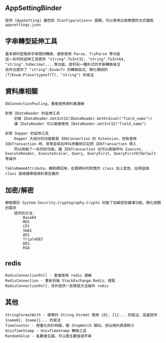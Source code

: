 ## AppSettingBinder
    提供 [AppSetting] 屬性和 IConfiguration<> 服務，可以使用比較簡便的方式讀取 appsettings.json

## 字串轉型延伸工具
    基本資料型態與字串間的轉換，通常使用 Parse, TryParse 等功能
    這一系列的延伸工具提供 "string".ToInt32, "string".ToInt64, "string".ToDecimal....等功能，提供另一種形式的字串轉換寫法
    另外也提供了 "string".Enum<T> 的轉換函式，簡化傳統的 (T)Enum.Prase(typeof(T), "string") 的寫法

## 資料庫相關
    DbConnectionPooling，重複使用資料庫連線
    
    針對 IDataReader 的延伸工具
        封裝 IDataReader.GetInt32(IDataReader.GetOrdinal("field_name"))
        讓 IDataReader 可以直接使用 IDataReader.GetInt32("field_name")

    針對 Dapper 的延伸工具
        Dapper 大部分的功能都是 IDbConnection 的 Extension，但有使用 IDbTransaction 時，常常容易在呼叫參數時忘記把 IDbTransaction 帶入
        所以時做了一系列的功能，讓 IDbTransaction 也可以直接呼叫 Execute, ExecuteReader, ExecuteScalar, Query, QueryFirst, QueryFirstOrDefault 等操作

    TableNameAttribute，輔助標記用，在跟資料列對應的 class 加上宣告，註明這個 class 是根據哪個資料表定義的

## 加密/解密
    靜態類別 System.Security.Cryptography.Crypto 封裝了加解密和雜湊功能，簡化相關的需求
        提供的方法：
            Base64
            MD5
            CFS
            SHA1
            AES
            TripleDES
            DES
            RSA

## redis
    RedisConnectionPoll - 重複使用 redis 連線
    RedisConnection - 重新封裝 StackExchange.Redis，搭配 RedisConnectionPoll，另外提供一些簡易方法操作 redis

## 其他
    StringFormatWith - 標準的 String.Format 使用 {0}, {1}... 的寫法，這邊提供 {name0}, {name1}... 的寫法
    TimeCounter - 輕量化的計時器，跟 StopWatch 類似，但佔用的資源較少
    UnixTimeStamp - UnixTimeStamp 轉換工具
    RandomValue - 亂數產生器，可以產生數值或字串